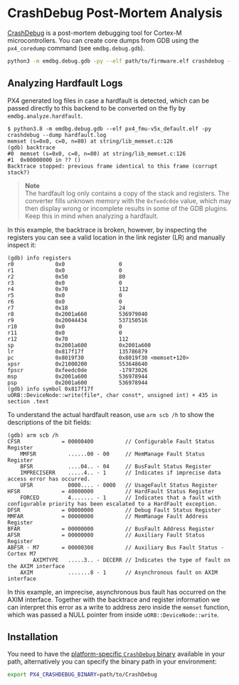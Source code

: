 # CrashDebug Post-Mortem Analysis

[CrashDebug][] is a post-mortem debugging tool for Cortex-M microcontrollers.
You can create core dumps from GDB using the `px4_coredump` command (see
`emdbg.debug.gdb`).

```sh
python3 -m emdbg.debug.gdb -py --elf path/to/firmware.elf crashdebug --dump coredump.txt
```


## Analyzing Hardfault Logs

PX4 generated log files in case a hardfault is detected, which can be passed
directly to this backend to be converted on the fly by `emdbg.analyze.hardfault`.

```
$ python3.8 -m emdbg.debug.gdb --elf px4_fmu-v5x_default.elf -py crashdebug --dump hardfault.log
memset (s=0x0, c=0, n=80) at string/lib_memset.c:126
(gdb) backtrace
#0  memset (s=0x0, c=0, n=80) at string/lib_memset.c:126
#1  0x00000000 in ?? ()
Backtrace stopped: previous frame identical to this frame (corrupt stack?)
```

> **Note**  
> The hardfault log only contains a copy of the stack and registers. The
> converter fills unknown memory with the `0xfeedc0de` value, which may then
> display wrong or incomplete results in some of the GDB plugins. Keep this in
> mind when analyzing a hardfault.

In this example, the backtrace is broken, however, by inspecting the registers
you can see a valid location in the link register (LR) and manually inspect it:

```
(gdb) info registers
r0             0x0                 0
r1             0x0                 0
r2             0x50                80
r3             0x0                 0
r4             0x70                112
r5             0x0                 0
r6             0x0                 0
r7             0x18                24
r8             0x2001a660          536979040
r9             0x20044434          537150516
r10            0x0                 0
r11            0x0                 0
r12            0x70                112
sp             0x2001a600          0x2001a600
lr             0x817f17f           135786879
pc             0x8019f30           0x8019f30 <memset+120>
xpsr           0x21000200          553648640
fpscr          0xfeedc0de          -17973026
msp            0x2001a600          536978944
psp            0x2001a600          536978944
(gdb) info symbol 0x817f17f
uORB::DeviceNode::write(file*, char const*, unsigned int) + 435 in section .text
```

To understand the actual hardfault reason, use `arm scb /h` to show the
descriptions of the bit fields:

```
(gdb) arm scb /h
CFSR             = 00000400          // Configurable Fault Status Register
    MMFSR          ......00 - 00     // MemManage Fault Status Register
    BFSR           ....04.. - 04     // BusFault Status Register
    IMPRECISERR    .....4.. - 1      // Indicates if imprecise data access error has occurred.
    UFSR           0000.... - 0000   // UsageFault Status Register
HFSR             = 40000000          // HardFault Status Register
    FORCED         4....... - 1      // Indicates that a fault with configurable priority has been escalated to a HardFault exception.
DFSR             = 00000000          // Debug Fault Status Register
MMFAR            = 00000000          // MemManage Fault Address Register
BFAR             = 00000000          // BusFault Address Register
AFSR             = 00000000          // Auxiliary Fault Status Register
ABFSR - M7       = 00000308          // Auxiliary Bus Fault Status - Cortex M7
        AXIMTYPE   .....3.. - DECERR // Indicates the type of fault on the AXIM interface
    AXIM           .......8 - 1      // Asynchronous fault on AXIM interface
```

In this example, an imprecise, asynchronous bus fault has occurred on the AXIM
interface. Together with the backtrace and register information we can interpret
this error as a write to address zero inside the `memset` function, which was
passed a NULL pointer from inside `uORB::DeviceNode::write`.


## Installation

You need to have the [platform-specific `CrashDebug` binary][binary] available
in your path, alternatively you can specify the binary path in your environment:

```sh
export PX4_CRASHDEBUG_BINARY=path/to/CrashDebug
```

[crashdebug]: https://github.com/adamgreen/CrashDebug
[binary]: https://github.com/adamgreen/CrashDebug/tree/master/bins

